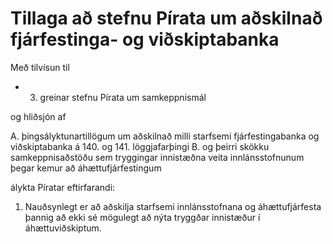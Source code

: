# Tillaga að stefnu Pírata um aðskilnað fjárfestinga- og viðskiptabanka

Með tilvísun til

- 3. greinar stefnu Pírata um samkeppnismál

og hliðsjón af

A. þingsályktunartillögum um aðskilnað milli starfsemi fjárfestingabanka og viðskiptabanka á 140. og 141. löggjafarþingi
B. og þeirri skökku samkeppnisaðstöðu sem tryggingar innistæðna veita innlánsstofnunum þegar kemur að áhættufjárfestingum

álykta Píratar eftirfarandi:

1. Nauðsynlegt er að aðskilja starfsemi innlánsstofnana og áhættufjárfesta þannig að ekki sé mögulegt að nýta tryggðar innistæður í áhættuviðskiptum.
